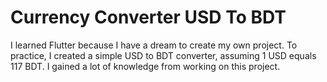 # Currency Converter USD To BDT
I learned Flutter because I have a dream to create my own project. 
To practice, I created a simple USD to BDT converter, assuming 1 USD equals 117 BDT. 
I gained a lot of knowledge from working on this project.
